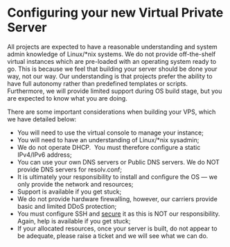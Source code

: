 # Configuring your new Virtual Private Server

All projects are expected to have a reasonable understanding and system admin knowledge of Linux/\*nix systems. We do not provide off-the-shelf virtual instances which are pre-loaded with an operating system ready to go. This is because we feel that building your server should be done your way, not our way. Our understanding is that projects prefer the ability to have full autonomy rather than predefined templates or scripts. Furthermore, we will provide limited support during OS build stage, but you are expected to know what you are doing.

There are some important considerations when building your VPS, which we have detailed below:

*   You will need to use the virtual console to manage your instance;
*   You will need to have an understanding of Linux/\*nix sysadmin;
*   We do not operate DHCP.  You must therefore configure a static IPv4/IPv6 address;
*   You can use your own DNS servers or Public DNS servers. We do NOT provide DNS servers for resolv.conf;
*   It is ultimately your responsibility to install and configure the OS — we only provide the network and resources;
*   Support is available if you get stuck;
*   We do not provide hardware firewalling, however, our carriers provide basic and limited DDoS protection;
*   You must configure SSH and [secure](/howtos/how-to-lock-down-ssh) it as this is NOT our responsibility. Again, help is available if you get stuck;
*   If your allocated resources, once your server is built, do not appear to be adequate, please raise a ticket and we will see what we can do.